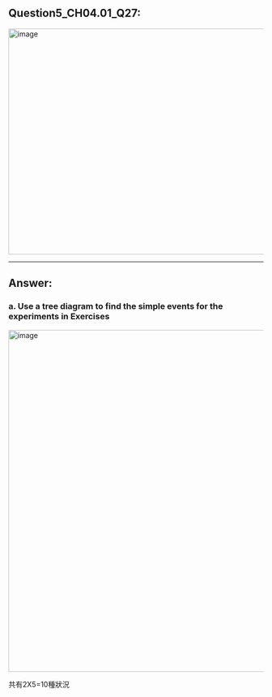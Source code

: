 ## Question5_CH04.01_Q27:
<img width="926" height="446" alt="image" src="https://github.com/user-attachments/assets/3a350309-cc45-4243-8edf-6209ab8e13a2" />


---
## Answer:
### a. Use a tree diagram to find the simple events for the experiments in Exercises


<img width="687" height="675" alt="image" src="https://github.com/user-attachments/assets/f2abec35-7fe5-4377-a1a9-8f8010dc9899" />


共有2X5=10種狀況

